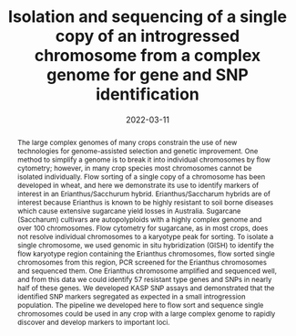 ---
authors:
 - Cushla J. Metcalfe
 - Jingchuan Li
 - bangyou-zheng 
 - Jiri Stiller
 - Adam Healey
 - Nathalie Piperidis
 - Karen S. Aitken 
 
doi: 10.1007/s00122-022-04030-1
date: "2022-03-11"
image_preview: ""
math: false
publication_types: ["2"]
publication: "Theoretical and Applied Genetics"
publication_short: ""
selected: false
title: "Isolation and sequencing of a single copy of an introgressed chromosome from a complex genome for gene and SNP identification"
tags: 
 - SNP
 - sugarcane

abstract: "The large complex genomes of many crops constrain the use of new technologies for genome-assisted selection and genetic improvement. One method to simplify a genome is to break it into individual chromosomes by flow cytometry; however, in many crop species most chromosomes cannot be isolated individually. Flow sorting of a single copy of a chromosome has been developed in wheat, and here we demonstrate its use to identify markers of interest in an Erianthus/Sacchurum hybrid. Erianthus/Saccharum hybrids are of interest because Erianthus is known to be highly resistant to soil borne diseases which cause extensive sugarcane yield losses in Australia. Sugarcane (Saccharum) cultivars are autopolyploids with a highly complex genome and over 100 chromosomes. Flow cytometry for sugarcane, as in most crops, does not resolve individual chromosomes to a karyotype peak for sorting. To isolate a single chromosome, we used genomic in situ hybridization (GISH) to identify the flow karyotype region containing the Erianthus chromosomes, flow sorted single chromosomes from this region, PCR screened for the Erianthus chromosomes and sequenced them. One Erianthus chromosome amplified and sequenced well, and from this data we could identify 57 resistant type genes and SNPs in nearly half of these genes. We developed KASP SNP assays and demonstrated that the identified SNP markers segregated as expected in a small introgression population. The pipeline we developed here to flow sort and sequence single chromosomes could be used in any crop with a large complex genome to rapidly discover and develop markers to important loci."

---